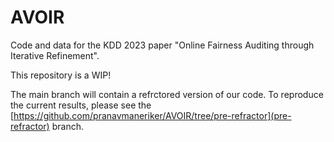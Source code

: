 # AVOIR

Code and data for the KDD 2023 paper "Online Fairness Auditing through Iterative Refinement".

This repository is a WIP!

The main branch will contain a refrctored version of our code. To reproduce the current results, please see the [https://github.com/pranavmaneriker/AVOIR/tree/pre-refractor](pre-refractor) branch.



